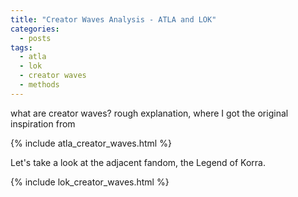 ```yaml
---
title: "Creator Waves Analysis - ATLA and LOK"
categories:
  - posts
tags:
  - atla
  - lok
  - creator waves
  - methods
---
```


what are creator waves? rough explanation, where I got the original inspiration from

{% include atla_creator_waves.html %}

Let's take a look at the adjacent fandom, the Legend of Korra.

{% include lok_creator_waves.html %}
